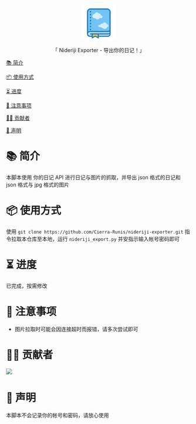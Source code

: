<div align="center">
  <img id="nideriji-exporter" width="96" alt="nideriji-exporter" src="repository_icon/icon.png">
  <p>「 Nideriji Exporter - 导出你的日记！」</p>
</div>

[📚 简介](#-简介)

[📦 使用方式](#-使用方式)

[⏳ 进度](#-进度)

[📌 注意事项](#-注意事项)

[🧑‍💻 贡献者](#-贡献者)

[🔦 声明](#-声明)

# 📚 简介

本脚本使用 你的日记 API 进行日记与图片的抓取，并导出 json 格式的日记和 json 格式与 jpg 格式的图片

# 📦 使用方式

使用 `git clone https://github.com/Cierra-Runis/nideriji-exporter.git` 指令拉取本仓库至本地，运行 `nideriji_export.py` 并安指示输入帐号密码即可

# ⏳ 进度

已完成，按需修改

# 📌 注意事项

- 图片拉取时可能会因连接超时而报错，请多次尝试即可

# 🧑‍💻 贡献者

<a href="https://github.com/Cierra-Runis/nideriji-exporter/graphs/contributors">
  <img src="https://contrib.rocks/image?repo=Cierra-Runis/nideriji-exporter" />
</a>

# 🔦 声明

本脚本不会记录你的帐号和密码，请放心使用
